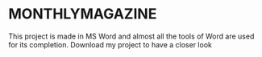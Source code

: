 # MONTHLYMAGAZINE
This project is made in MS Word and almost all the tools of Word are used for its completion. Download my project to have a closer look
